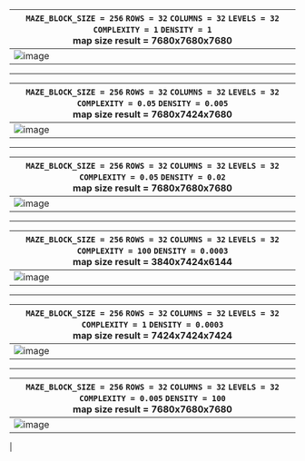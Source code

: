 |`MAZE_BLOCK_SIZE = 256` `ROWS = 32` `COLUMNS = 32` `LEVELS = 32` `COMPLEXITY = 1` `DENSITY = 1` <br>map size result = 7680x7680x7680|
|--|
| ![image](https://github.com/G2Pavon/goldsrcmapextensions/assets/14117486/7152971d-2449-417e-a180-793a536d77fa)|

---
|`MAZE_BLOCK_SIZE = 256` `ROWS = 32` `COLUMNS = 32` `LEVELS = 32` `COMPLEXITY = 0.05` `DENSITY = 0.005` <br>map size result = 7680x7424x7680|
|--|
|![image](https://github.com/G2Pavon/goldsrcmapextensions/assets/14117486/47651bed-9996-4738-a74c-5806dab97ab5)|

---
|`MAZE_BLOCK_SIZE = 256` `ROWS = 32` `COLUMNS = 32` `LEVELS = 32` `COMPLEXITY = 0.05` `DENSITY = 0.02` <br>map size result = 7680x7680x7680|
|--|
|![image](https://github.com/G2Pavon/goldsrcmapextensions/assets/14117486/d8f24ce5-8097-4dd0-a078-1e59772ef2d3) |

---
|`MAZE_BLOCK_SIZE = 256` `ROWS = 32` `COLUMNS = 32` `LEVELS = 32` `COMPLEXITY = 100` `DENSITY = 0.0003` <br>map size result = 3840x7424x6144|
|--|
| ![image](https://github.com/G2Pavon/goldsrcmapextensions/assets/14117486/3b7a4a2b-44f0-481a-9589-f6bb2bfa0bb0)|

---
|`MAZE_BLOCK_SIZE = 256` `ROWS = 32` `COLUMNS = 32` `LEVELS = 32` `COMPLEXITY = 1` `DENSITY = 0.0003` <br>map size result = 7424x7424x7424|
|--|
|![image](https://github.com/G2Pavon/goldsrcmapextensions/assets/14117486/ad10174c-7b21-429b-9943-955c0afefd00)|


---
|`MAZE_BLOCK_SIZE = 256` `ROWS = 32` `COLUMNS = 32` `LEVELS = 32` `COMPLEXITY = 0.005` `DENSITY = 100` <br>map size result = 7680x7680x7680|
|--|
|![image](https://github.com/G2Pavon/goldsrcmapextensions/assets/14117486/91ffcce2-88a2-4501-af78-d6d44949f019)
|
